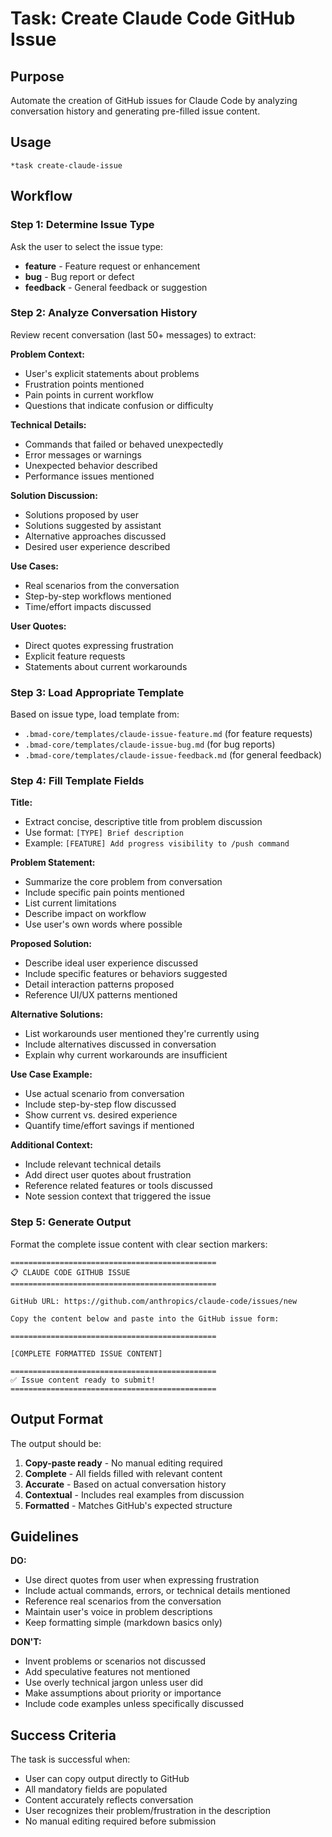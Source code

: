 # Task: Create Claude Code GitHub Issue

## Purpose
Automate the creation of GitHub issues for Claude Code by analyzing conversation history and generating pre-filled issue content.

## Usage
```
*task create-claude-issue
```

## Workflow

### Step 1: Determine Issue Type
Ask the user to select the issue type:
- **feature** - Feature request or enhancement
- **bug** - Bug report or defect
- **feedback** - General feedback or suggestion

### Step 2: Analyze Conversation History
Review recent conversation (last 50+ messages) to extract:

**Problem Context:**
- User's explicit statements about problems
- Frustration points mentioned
- Pain points in current workflow
- Questions that indicate confusion or difficulty

**Technical Details:**
- Commands that failed or behaved unexpectedly
- Error messages or warnings
- Unexpected behavior described
- Performance issues mentioned

**Solution Discussion:**
- Solutions proposed by user
- Solutions suggested by assistant
- Alternative approaches discussed
- Desired user experience described

**Use Cases:**
- Real scenarios from the conversation
- Step-by-step workflows mentioned
- Time/effort impacts discussed

**User Quotes:**
- Direct quotes expressing frustration
- Explicit feature requests
- Statements about current workarounds

### Step 3: Load Appropriate Template
Based on issue type, load template from:
- `.bmad-core/templates/claude-issue-feature.md` (for feature requests)
- `.bmad-core/templates/claude-issue-bug.md` (for bug reports)
- `.bmad-core/templates/claude-issue-feedback.md` (for general feedback)

### Step 4: Fill Template Fields

**Title:**
- Extract concise, descriptive title from problem discussion
- Use format: `[TYPE] Brief description`
- Example: `[FEATURE] Add progress visibility to /push command`

**Problem Statement:**
- Summarize the core problem from conversation
- Include specific pain points mentioned
- List current limitations
- Describe impact on workflow
- Use user's own words where possible

**Proposed Solution:**
- Describe ideal user experience discussed
- Include specific features or behaviors suggested
- Detail interaction patterns proposed
- Reference UI/UX patterns mentioned

**Alternative Solutions:**
- List workarounds user mentioned they're currently using
- Include alternatives discussed in conversation
- Explain why current workarounds are insufficient

**Use Case Example:**
- Use actual scenario from conversation
- Include step-by-step flow discussed
- Show current vs. desired experience
- Quantify time/effort savings if mentioned

**Additional Context:**
- Include relevant technical details
- Add direct user quotes about frustration
- Reference related features or tools discussed
- Note session context that triggered the issue

### Step 5: Generate Output
Format the complete issue content with clear section markers:

```
==============================================
📋 CLAUDE CODE GITHUB ISSUE
==============================================

GitHub URL: https://github.com/anthropics/claude-code/issues/new

Copy the content below and paste into the GitHub issue form:

==============================================

[COMPLETE FORMATTED ISSUE CONTENT]

==============================================
✅ Issue content ready to submit!
==============================================
```

## Output Format
The output should be:
1. **Copy-paste ready** - No manual editing required
2. **Complete** - All fields filled with relevant content
3. **Accurate** - Based on actual conversation history
4. **Contextual** - Includes real examples from discussion
5. **Formatted** - Matches GitHub's expected structure

## Guidelines

**DO:**
- Use direct quotes from user when expressing frustration
- Include actual commands, errors, or technical details mentioned
- Reference real scenarios from the conversation
- Maintain user's voice in problem descriptions
- Keep formatting simple (markdown basics only)

**DON'T:**
- Invent problems or scenarios not discussed
- Add speculative features not mentioned
- Use overly technical jargon unless user did
- Make assumptions about priority or importance
- Include code examples unless specifically discussed

## Success Criteria
The task is successful when:
- User can copy output directly to GitHub
- All mandatory fields are populated
- Content accurately reflects conversation
- User recognizes their problem/frustration in the description
- No manual editing required before submission
